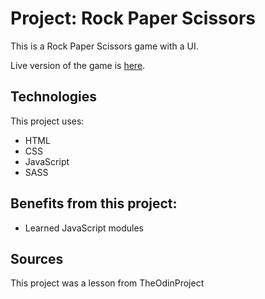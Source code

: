 # Project: Rock Paper Scissors

This is a Rock Paper Scissors game with a UI.

Live version of the game is [here](https://jonaskaruzas.github.io/2022_practice_odin-rock_paper_scissors/).

## Technologies

This project uses:

- HTML
- CSS
- JavaScript
- SASS

## Benefits from this project:

- Learned JavaScript modules

## Sources

This project was a lesson from TheOdinProject
